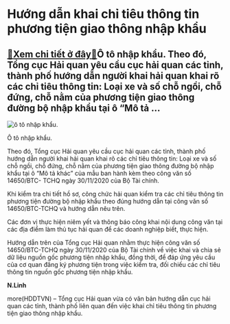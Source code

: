 Hướng dẫn khai chỉ tiêu thông tin phương tiện giao thông nhập khẩu
==================================================================

[:gift:Xem chi tiết ở đây:gift:](https://hddtvn.com/huong-dan-khai-chi-tieu-thong-tin-phuong-tien-giao-thong-nhap-khau-2/)Ô tô nhập khẩu. Theo đó, Tổng cục Hải quan yêu cầu cục hải quan các tỉnh, thành phố hướng dẫn người khai hải quan khai rõ các chỉ tiêu thông tin: Loại xe và số chỗ ngồi, chỗ đứng, chỗ nằm của phương tiện giao thông đường bộ nhập khẩu tại ô “Mô tả …
--------------------------------------------------------------------------------------------------------------------------------------------------------------------------------------------------------------------------------------------------------





![ô tô nhập khẩu.](https://hddtvn.com/wp-content/uploads/2021/01/0853_IMG-5055.jpg "ô tô nhập khẩu.")


Ô tô nhập khẩu.



Theo đó, Tổng cục Hải quan yêu cầu cục hải quan các tỉnh, thành phố hướng dẫn người khai hải quan khai rõ các chỉ tiêu thông tin: Loại xe và số chỗ ngồi, chỗ đứng, chỗ nằm của phương tiện giao thông đường bộ nhập khẩu tại ô “Mô tả khác” của mẫu ban hành kèm theo công văn số 14650/BTC- TCHQ ngày 30/11/2020 của Bộ Tài chính.


Khi kiểm tra chi tiết hồ sơ, công chức hải quan kiểm tra các chỉ tiêu thông tin phương tiện đường bộ nhập khẩu theo đúng hướng dẫn tại công văn số 14650/BTC-TCHQ và hướng dẫn nêu trên.


Các đơn vị thực hiện niêm yết và thông báo công khai nội dung công văn tại các địa điểm làm thủ tục hải quan để các doanh nghiệp biết, thực hiện.


Hướng dẫn trên của Tổng cục Hải quan nhằm thực hiện công văn số 14650/BTC-TCHQ ngày 30/11/2020 của Bộ Tài chính về việc khai và chia sẻ dữ liệu nguồn gốc phương tiện nhập khẩu, đồng thời, để đáp ứng yêu cầu của cơ quan đăng ký phương tiện trong việc kiểm tra, đối chiếu các chỉ tiêu thông tin nguồn gốc phương tiện nhập khẩu.




**N.Linh**



more(HDDTVN) – Tổng cục Hải quan vừa có văn bản hướng dẫn cục hải quan các tỉnh, thành phố liên quan đến việc khai chỉ tiêu thông tin phương tiện giao thông nhập khẩu.

